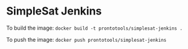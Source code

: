 # SimpleSat Jenkins

To build the image: `docker build -t prontotools/simplesat-jenkins .`

To push the image: `docker push prontotools/simplesat-jenkins`
